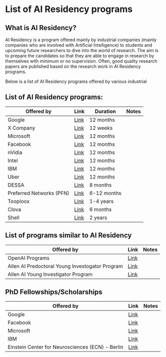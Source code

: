 # List of AI Residency programs

## What is AI Residency?
AI Residency is a program offered mainly by industrial companies (mainly companies who are involved with Artificial Intelligence) to students and upcoming future researchers to dive into the world of research. The aim is to prepare the candidates so that they are able to engage in research by themselves with minimum or no supervision. Often, good quality research papers are published based on the research work in AI Residency programs.

Below is a list of AI Residency programs offered by various industrial 

## List of AI Residency programs:

| Offered by | Link | Duration | Notes |
|------------|------|----------|-------|
|Google|[Link](https://ai.google/research/join-us/ai-residency/)|12 months|
|X Company|[Link](https://x.company/careers-at-x/4114336002/)|12 weeks|
|Microsoft|[Link](https://www.microsoft.com/en-us/research/academic-program/microsoft-ai-residency-program/)|12 months|
|Facebook|[Link](https://research.fb.com/programs/facebook-ai-residency-program/)|12 months|
|nVidia|[Link](https://research.nvidia.com/research-residency)|12 months|
|Intel|[Link](https://www.intel.ai/research-programs)|12 months|
|IBM|[Link](https://www.research.ibm.com/artificial-intelligence/careers/ai-residency/)|12 months|
|Uber|[Link](https://careersinfo.uber.com/ai-residency)|12 months|
|DESSA|[Link](https://www.dessa.com/careers/)|8 months|
|Preferred Networks (PFN)|[Link](https://www.preferred-networks.jp/en/news/residency-program2018-2019tokyo)|6-12 months|
|Tooploox|[Link](https://www.tooploox.com/blog/ai-residency-program)|1-4 years|
|Clova|[Link](https://clova.ai/m/en/research/careers.html)|6 months|
|Shell|[Link](https://www.shell.com/energy-and-innovation/overcoming-technology-challenges/digital-innovation/artificial-intelligence/advancing-the-digital-revolution.html)|2 years|

## List of programs similar to AI Residency

| Offered by | Link | Notes |
|------------|------|-------|
|OpenAI Programs|[Link](https://openai.com/jobs/)|
|Allen AI Predoctoral Young Investogator Program|[Link](https://allenai.org/jobs/job/allen-ai-predoctoral-young-investigator-program-812158.html)|
|Allen AI Young Investigator Program|[Link](https://allenai.org/young-investigator-program.html)|

## PhD Fellowships/Scholarships

| Offered by | Link | Notes |
|------------|------|-------|
|Google|[Link](https://ai.google/research/outreach/phd-fellowship/)|
|Facebook|[Link](https://research.fb.com/programs/fellowship/)|
|Microsoft|[Link](https://www.microsoft.com/en-us/research/academic-program/phd-fellowship/)|
|IBM|[Link](https://www.research.ibm.com/university/awards/phdfellowship.shtml)|
|Einstein Center for Neurosciences (ECN) - Berlin|[Link](https://www.ecn-berlin.de/education/phd-fellowships.html)|
